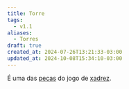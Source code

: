 ```yaml
---
title: Torre
tags:
  - v1.1
aliases:
  - Torres
draft: true
created_at: 2024-07-26T13:21:33-03:00
updated_at: 2024-10-08T15:34:10-03:00
---
```


É uma das [peças](../08/Xadrez_Pecas.md) do jogo de [xadrez](../../08/06/Xadrez.md).